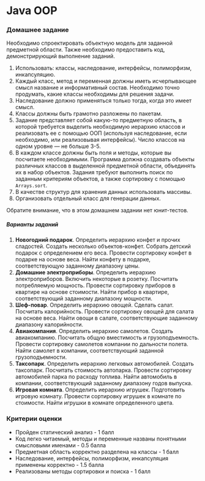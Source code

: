 # Java OOP

### Домашнее задание

Необходимо спроектировать объектную модель для заданной предметной области. Также необходимо
предоставить код, демонстрирующий выполнение заданий.

1. Использовать: классы, наследование, интерфейсы, полиморфизм, инкапсуляцию.
2. Каждый класс, метод и переменная должны иметь исчерпывающее смысл название и информативный
   состав. Необходимо точно продумать, какие классы необходимы для решения задачи.
3. Наследование должно применяться только тогда, когда это имеет смысл.
4. Классы должны быть грамотно разложены по пакетам.
5. Задание представляет собой какую-то предметную область, в которой требуется выделить необходимую
   иерархию классов и реализовать ее с помощью ООП (используя наследование, если необходимо, или
   реализовывая интерфейсы). Число классов на одном уровне — не больше 3-5.
6. В каждом классе должны быть поля и методы, которые вы посчитаете необходимыми. Программа должна
   создавать объекты различных классов в выделенной предметной области, объединять их в набор
   объектов. Задания требуют выполнить поиск по заданным критериям объектов, а также сортировку с
   помощью `Arrays.sort`.
7. В качестве структур для хранения данных использовать массивы.
8. Организовать отдельный класс для генерации данных.

Обратите внимание, что в этом домашнем задании нет юнит-тестов.

##### Варианты заданий

1. **Новогодний подарок**. Определить иерархию конфет и прочих сладостей. Создать несколько
   объектов-конфет. Собрать детский подарок с определением его веса. Провести сортировку конфет в
   подарке на основе веса. Найти конфету в подарке, соответствующую заданному диапазону цены.
2. **Домашние электроприборы**. Определить иерархию электроприборов. Включить некоторые в розетку.
   Посчитать потребляемую мощность. Провести сортировку приборов в квартире на основе стоимости.
   Найти прибор в квартире, соответствующий заданному диапазону мощности.
3. **Шеф-повар**. Определить иерархию овощей. Сделать салат. Посчитать калорийность. Провести
   сортировку овощей для салата на основе веса. Найти овощи в салате, соответствующие заданному
   диапазону калорийности.
4. **Авиакомпания**. Определить иерархию самолетов. Создать авиакомпанию. Посчитать общую
   вместимость и грузоподъемность. Провести сортировку самолетов компании по дальности полета. Найти
   самолет в компании, соответствующий заданной грузоподъемности.
5. **Таксопарк**. Определить иерархию легковых автомобилей. Создать таксопарк. Посчитать стоимость
   автопарка. Провести сортировку автомобилей парка по расходу топлива. Найти автомобиль в компании,
   соответствующий заданному диапазону годов выпуска.
6. **Игровая комната**. Определить иерархию игрушек. Подготовить игровую комнату. Провести
   сортировку игрушек в комнате по стоимости. Найти игрушки в комнате определенного цвета.

### Критерии оценки

- Пройден статический анализ - 1 балл
- Код легко читаемый, методы и переменные названы понятными смысловыми именами - 0.5 балла
- Предметная область корректно разделена на классы - 1 балл
- Наследование, интерфейсы, полиморфизм, инкапсуляция применены корректно - 1.5 балла
- Реализованы методы сортировки и поиска - 1 балл